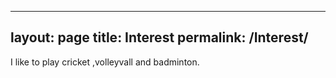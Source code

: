 
---
layout: page
title: Interest
permalink: /Interest/
---

I like to play cricket ,volleyvall and badminton.
